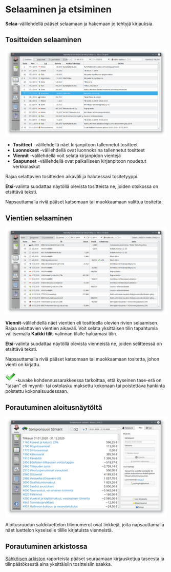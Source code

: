 # Selaaminen ja etsiminen

**Selaa**-välilehdellä pääset selaamaan ja hakemaan jo tehtyjä kirjauksia.

## Tositteiden selaaminen

![](tositteet.png)

- **Tositteet** -välilehdellä näet kirjanpitoon tallennetut tositteet
- **Luonnokset** -välilehdellä ovat luonnoksina tallennetut tositteet
- **Viennit** -välilehdellä voit selata kirjanpidon vientejä
- **Saapuneet** -välilehdellä ovat paikalliseen kirjanpitoon noudetut verkkolaskut


Rajaa selattavien tositteiden aikaväli ja halutessasi tositetyyppi.

**Etsi**-valinta suodattaa näytöllä olevista tositteista ne, joiden otsikossa on etsittävä teksti.

Napsauttamalla riviä pääset katsomaan tai muokkaamaan valittua tositetta.

## Vientien selaaminen

![](viennit.png)

**Viennit**-välilehdellä näet vientien eli tositteella olevien rivien selaamisen.
Rajaa selattavien vientien aikaväli. Voit selata yksittäisen tilin tapahtumia
valitsemalla **Kaikki tilit**-valinnan tilalle haluamasi tilin.

**Etsi**-valinta suodattaa näytöllä olevista vienneistä ne, joiden selitteessä on
etsittävä teksti.

Napsauttamalla riviä pääset katsomaan tai muokkaamaan tositetta, johon vienti on
kirjattu.

![](ok.png)-kuvake kohdennussarakkeessa tarkoittaa, että kyseinen tase-erä on "tasan" eli myynti- tai ostolasku maksettu kokonaan tai poistettava hankinta poistettu kokonaisuudessaan.

## Porautuminen aloitusnäytöltä

![Aloitusruutu](alkuruutu.png)

Aloitusruudun saldoluettelon tilinnumerot ovat linkkejä, joita napsauttamalla näet luettelon kyseiselle tilille kirjatuista vienneistä.

## Porautuminen arkistossa

[Sähköisen arkiston](/tilikaudet/arkisto) raporteista pääset seuraamaan kirjausketjua taseesta ja tilinpäätöksestä aina yksittäisiin tositteisiin saakka.
